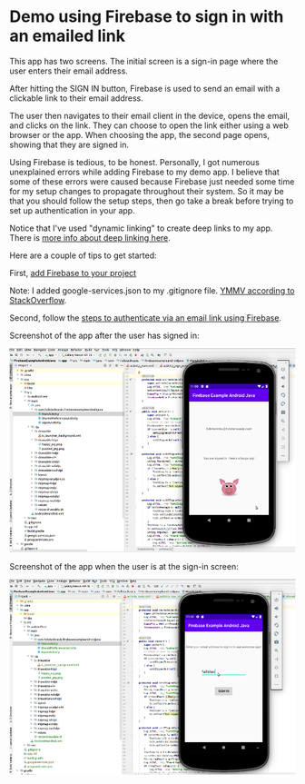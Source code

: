 # Demo using Firebase to sign in with an emailed link

This app has two screens. The initial screen is a sign-in page where the user enters their email address.

After hitting the SIGN IN button, Firebase is used to send an email with a clickable link to their email address.

The user then navigates to their email client in the device, opens the email, and clicks on the link. They can choose to open the link either using a web browser or the app. When choosing the app, the second page opens, showing that they are signed in.

Using Firebase is tedious, to be honest. Personally, I got numerous unexplained errors while adding Firebase to my demo app. I believe that some of these errors were caused because Firebase just needed some time for my setup changes to propagate throughout their system. So it may be that you should follow the setup steps, then go take a break before trying to set up authentication in your app.

Notice that I've used "dynamic linking" to create deep links to my app. There is [more info about deep linking here](https://developer.android.com/training/app-links/deep-linking).

Here are a couple of tips to get started:

First, [add Firebase to your project](https://firebase.google.com/docs/android/setup)

Note: I added google-services.json to my .gitignore file. [YMMV according to StackOverflow](https://stackoverflow.com/questions/37358340/should-i-add-the-google-services-json-from-firebase-to-my-repository).

Second, follow the [steps to authenticate via an email link using Firebase](https://firebase.google.com/docs/auth/android/email-link-auth).

Screenshot of the app after the user has signed in:

![User signed in](https://github.com/fullStackOasis/android-demo-firebase-signin-email-link/raw/master/demo-firebase-email-link-sign-in.png)

Screenshot of the app when the user is at the sign-in screen:

![Sign in screen](https://github.com/fullStackOasis/android-demo-firebase-signin-email-link/raw/master/demo-firebase-sign-in-screen.png)
